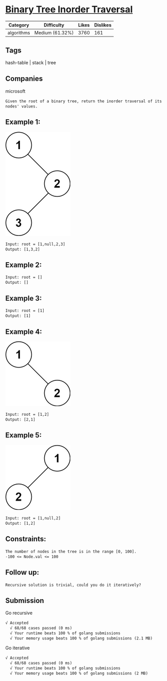 # [Binary Tree Inorder Traversal](https://leetcode.com/problems/binary-tree-inorder-traversal/description/)

| Category   | Difficulty      | Likes | Dislikes |
|------------|-----------------|-------|----------|
| algorithms | Medium (61.32%) | 3760  | 161      |

## Tags
hash-table | stack | tree

## Companies
microsoft

```
Given the root of a binary tree, return the inorder traversal of its nodes' values.
```

## Example 1:
![inorder_1](inorder_1.jpg)
```
Input: root = [1,null,2,3]
Output: [1,3,2]
```
## Example 2:
```
Input: root = []
Output: []
```
## Example 3:
```
Input: root = [1]
Output: [1]
```
## Example 4:
![inorder_4](inorder_4.jpg)
```
Input: root = [1,2]
Output: [2,1]
```
## Example 5:
![inorder_5](inorder_5.jpg)
```
Input: root = [1,null,2]
Output: [1,2]
```

## Constraints:
```
The number of nodes in the tree is in the range [0, 100].
-100 <= Node.val <= 100
```

## Follow up:
```
Recursive solution is trivial, could you do it iteratively?
```

## Submission
Go recursive
```
√ Accepted
  √ 68/68 cases passed (0 ms)
  √ Your runtime beats 100 % of golang submissions
  √ Your memory usage beats 100 % of golang submissions (2.1 MB)
```
Go iterative
```
√ Accepted
  √ 68/68 cases passed (0 ms)
  √ Your runtime beats 100 % of golang submissions
  √ Your memory usage beats 100 % of golang submissions (2 MB)
```